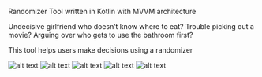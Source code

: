 Randomizer Tool written in Kotlin with MVVM architecture

Undecisive girlfriend who doesn’t know where to eat? Trouble picking out a movie? Arguing over who gets to use the bathroom first?

This tool helps users make decisions using a randomizer

![alt text](https://scontent-lga3-1.xx.fbcdn.net/v/t1.15752-9/47502915_776168912727547_856758624507133952_n.png?_nc_cat=102&_nc_ht=scontent-lga3-1.xx&oh=a96874ddf84c56aec2fe29786baaa65f&oe=5C967B71)
![alt text](https://scontent-lga3-1.xx.fbcdn.net/v/t1.15752-9/47482272_1936369643335540_3442324603077132288_n.png?_nc_cat=100&_nc_ht=scontent-lga3-1.xx&oh=76d1d2ab6f321e4b0f5b356bcd1fe5a1&oe=5C6B34C1)
![alt text](https://scontent-lga3-1.xx.fbcdn.net/v/t1.15752-9/47682114_2423090604385138_9119728415803441152_n.png?_nc_cat=108&_nc_ht=scontent-lga3-1.xx&oh=ef1ea7e1e3572bf5fd34a52fa9d21e58&oe=5CA2B65F)
![alt text](https://scontent-lga3-1.xx.fbcdn.net/v/t1.15752-9/47166038_2336040256623769_4221536055456694272_n.png?_nc_cat=103&_nc_ht=scontent-lga3-1.xx&oh=bf43f837225d5f8f68eb1f3118c10942&oe=5C99C6B6)
![alt text](https://scontent-lga3-1.xx.fbcdn.net/v/t1.15752-9/47435415_1226912710795906_9173448573956653056_n.png?_nc_cat=108&_nc_ht=scontent-lga3-1.xx&oh=74bdc4839566e16c14c2fdb61b669171&oe=5C6A5E44)
